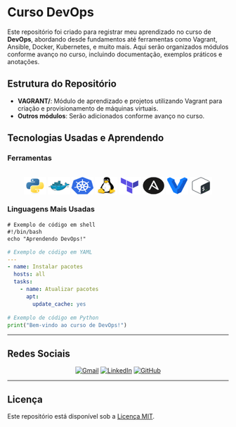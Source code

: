 # Curso DevOps

Este repositório foi criado para registrar meu aprendizado no curso de **DevOps**, abordando desde fundamentos até ferramentas como Vagrant, Ansible, Docker, Kubernetes, e muito mais. Aqui serão organizados módulos conforme avanço no curso, incluindo documentação, exemplos práticos e anotações.

## Estrutura do Repositório

- **VAGRANT/**: Módulo de aprendizado e projetos utilizando Vagrant para criação e provisionamento de máquinas virtuais.
- **Outros módulos**: Serão adicionados conforme avanço no curso.

## Tecnologias Usadas e Aprendendo

### Ferramentas

<div align="center"> 
  <div style="display: inline_block"><br>
    <img align="center" height="40" width="50" alt="python-icon" src="https://raw.githubusercontent.com/devicons/devicon/master/icons/python/python-original.svg" title="Python">
    <img align="center" height="40" width="50" alt="docker-icon" src="https://raw.githubusercontent.com/devicons/devicon/master/icons/docker/docker-original.svg" title="Docker">
    <img align="center" height="40" width="50" alt="kubernetes-icon" src="https://raw.githubusercontent.com/devicons/devicon/master/icons/kubernetes/kubernetes-plain.svg" title="Kubernetes">
    <img align="center" height="40" width="50" alt="linux-icon" src="https://raw.githubusercontent.com/devicons/devicon/master/icons/linux/linux-original.svg" title="Linux">
    <img align="center" height="40" width="50" alt="terraform-icon" src="https://raw.githubusercontent.com/devicons/devicon/master/icons/terraform/terraform-original.svg" title="Terraform">
    <img align="center" height="40" width="50" alt="ansible-icon" src="https://raw.githubusercontent.com/devicons/devicon/master/icons/ansible/ansible-original.svg" title="Ansible">
    <img align="center" height="40" width="50" alt="vagrant-icon" src="https://raw.githubusercontent.com/devicons/devicon/master/icons/vagrant/vagrant-original.svg" title="Vagrant">
    <img align="center" height="40" width="50" alt="shell-icon" src="https://raw.githubusercontent.com/devicons/devicon/master/icons/bash/bash-original.svg" title="Shell">
  </div>
</div>

### Linguagens Mais Usadas

```shell
# Exemplo de código em shell
#!/bin/bash
echo "Aprendendo DevOps!"
```

```yaml
# Exemplo de código em YAML
---
- name: Instalar pacotes
  hosts: all
  tasks:
    - name: Atualizar pacotes
      apt:
        update_cache: yes
```

```python
# Exemplo de código em Python
print("Bem-vindo ao curso de DevOps!")
```

---

## Redes Sociais

<div align="center">
  <a href="mailto:rodrigoac49icloud.com"><img src="https://img.shields.io/badge/-Gmail-%23bd0000?style=for-the-badge&logo=gmail&logoColor=white" target="_blank" alt="Gmail"></a>
  <a href="https://www.linkedin.com/in/rodrigoacelio/" target="_blank"><img src="https://img.shields.io/badge/-LinkedIn-%23000000?style=for-the-badge&logo=linkedin&logoColor=white" target="_blank" alt="LinkedIn"></a>
  <a href="https://github.com/rodrigoacelio" target="_blank"><img src="https://img.shields.io/badge/-GitHub-%23bd0000?style=for-the-badge&logo=github&logoColor=white" target="_blank" alt="GitHub"></a>
</div>

---

## Licença

Este repositório está disponível sob a [Licença MIT](LICENSE).
